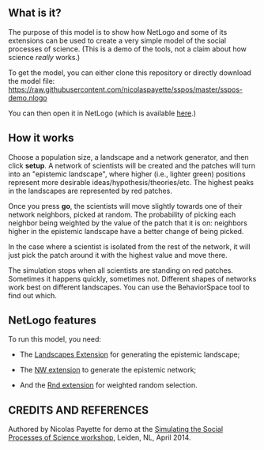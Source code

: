## What is it?

The purpose of this model is to show how NetLogo and some of its extensions can be used to create a very simple model of the social processes of science. (This is a demo of the tools, not a claim about how science *really* works.)

To get the model, you can either clone this repository or directly download the model file:
https://raw.githubusercontent.com/nicolaspayette/sspos/master/sspos-demo.nlogo

You can then open it in NetLogo (which is available [here](http://ccl.northwestern.edu/netlogo/).)

## How it works

Choose a population size, a landscape and a network generator, and then click **setup**. A network of scientists will be created and the patches will turn into an "epistemic landscape", where higher (i.e., lighter green) positions represent more desirable ideas/hypothesis/theories/etc. The highest peaks in the landscapes are represented by red patches.

Once you press **go**, the scientists will move slightly towards one of their network neighbors, picked at random. The probability of picking each neighbor being weighted by the value of the patch that it is on: neighbors higher in the epistemic landscape have a better change of being picked.

In the case where a scientist is isolated from the rest of the network, it will just pick the patch around it with the highest value and move there.

The simulation stops when all scientists are standing on red patches. Sometimes it happens quickly, sometimes not. Different shapes of networks work best on different landscapes. You can use the BehaviorSpace tool to find out which.

## NetLogo features

To run this model, you need:

- The [Landscapes Extension](https://github.com/NetLogo/Landscapes-Extension#netlogo-landscapes-extension) for generating the epistemic landscape;

- The [NW extension](https://github.com/NetLogo/NW-Extension#the-netlogo-nw-extension-for-network-analysis) to generate the epistemic network;

- And the [Rnd extension](https://github.com/NetLogo/Rnd-Extension#netlogo-rnd-extension) for weighted random selection.

## CREDITS AND REFERENCES

Authored by Nicolas Payette for demo at the [Simulating the Social Processes of Science workshop](http://www.lorentzcenter.nl/lc/web/2014/607/info.php3?wsid=607&venue=Oort), Leiden, NL, April 2014.
